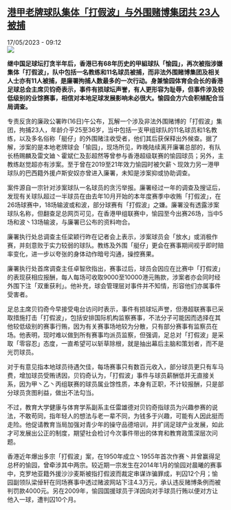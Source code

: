 <!--1684307705000-->
[港甲老牌球队集体「打假波」与外围赌博集团共 23人被捕](https://www.rfi.fr/cn/%E4%B8%AD%E5%9B%BD/20230517-%E6%B8%AF%E7%94%B2%E8%80%81%E7%89%8C%E7%90%83%E9%98%9F%E9%9B%86%E4%BD%93-%E6%89%93%E5%81%87%E6%B3%A2-%E4%B8%8E%E5%A4%96%E5%9B%B4%E8%B5%8C%E5%8D%9A%E9%9B%86%E5%9B%A2%E5%85%B1-23%E4%BA%BA%E8%A2%AB%E6%8D%95)
------

<div>17/05/2023 - 09:12</div><img src="https://s.rfi.fr/media/display/ba556322-f481-11ed-a37b-005056bf30b7/w:1280/p:16x9/hk-91.jpg"><p><strong>继中国足球坛打贪半年后，香港已有68年历史的甲組球队「愉园」，再次被指涉嫌集体「打假波」，队中包括一名教练和11名球员被捕，而非法外围赌博集团及相关人士亦有11人被捕，是廉署拘捕人数最多的一次行动。身兼愉园体育会会长的香港足球总会主席贝钧奇表示，事件有损球坛声誉，有人更形容为耻辱，但事件涉及较低级别的业馀赛事，相信对本地足球发展影响未必很大。愉园会方六会积植配合当局调查。                    </strong></p><div><p><span><span><span><span><span><span><span><span><span>专责反贪的廉政公署昨</span></span></span><span><span><span>(16日)午公布，瓦解一个涉及非法外围赌博的「打假波」集团，拘捕23人，年龄介乎25至36岁，当中包括一支甲组球队的11名球员和1名教练，以及多名俗称「艇仔」的外围赌注收受者，他们其后获保释出外候查。据了解，涉案的是本地老牌球会「愉园」，现场所见，昨晚陆续离开廉署总部的，有队长杨赐麟及雷文廸丶霍斌仁及彭超然等曾参与香港超级联赛的愉园球员；另外，主教练赵觉超亦有涉案。至于曾在2019至21年效力愉园时被欠薪丶现效力另一港甲球队的巴西籍外援卢斯安奴亦曾进入廉署，未知是涉案抑或协助调查。</span></span></span></span></span></span></span></span></span></p><p><span><span><span><span><span><span><span><span><span>案件源自一宗针对涉案球队一名球员的贪污举报。廉署经过一年的调查及搜证后，发现有关球队超过一半球员在由去年</span></span></span><span><span><span>10月开始的本年度赛季中收贿「打假波」，在26场球赛中，18场输波或和波，部分球赛有「打假波」之嫌。廉署没有透露涉案球队名称，但翻查足总网页可见，在香港甲组联赛中，愉园至今出赛26场，当中5场和波丶13场输波，与廉署已公布的资料吻合。</span></span></span></span></span></span></span></span></span></p><p><span><span><span><span><span><span><span><span><span>廉署执行处总调查主任梁颖行昨在记者会上表示，涉案球员会「放水」或消极作赛，并刻意败于实力较弱的球队。教练及外围「艇仔」更会在赛事期间视乎即时赔率变化，进一步以夸张的身体动作暗号沟通，操控赛果。</span></span></span></span></span></span></span></span></span></p><p><span><span><span><span><span><span><span><span><span>廉署执行处首席调查主任卓智欣指出，赛事过后，球员会因应在比赛中「打假波」的表现获相应报酬，每人每场可收取</span></span></span><span><span><span>9000至10000港元贿款，涉案者亦会同时经外围下注「双重获利」。他补充，球会管理层对事件并不知情，形容他们亦属事件受害者。</span></span></span></span></span></span></span></span></span></p><p><span><span><span><span><span><span><span><span><span>足总主席贝钧奇今早接受电台访问时表示，事件有损球坛声誉，但港超联赛事已采取措施打击「打假波」，包括安排国际机构监察赛事，不法分子可能因而选择在其他较低级别的赛事行贿，因为有关赛事场地较为分散，只有部分赛事有监察员在场。他表明，现时难以做到所有赛事均派员监察，但强调，足总对「打假波」是采取「零容忍」态度，一直希望可以斩草除根，就是抽出幕后主脑和策划者，而不是光罚球员。</span></span></span></span></span></span></span></span></span></p><p><span><span><span><span><span><span><span><span><span>对于有意见指本地球员待遇欠佳，每场赛事只有数百元收入，部分球员更只有车马费，增加球员受贿诱因，贝钧奇认为，「打假波」事件与球员薪酬低并无直接关系，因为甲丶乙丶丙组联赛的球员属业馀性质，本身有正职，不计较报酬，只是部分球员贪图利益，做出不法勾当。</span></span></span></span></span></span></span></span></span></p><p><span><span><span><span><span><span><span><span><span>不过，教育大学健康与体育学系副系主任雷雄德对贝钧奇指球员为兴趣参赛的说法，不敢苟同，指年轻人的想法与老一辈不同，为钱多于兴趣，可能有人因此挺而走险。他促请教育当局加强对青少年的操守品德培训，并扩阔足球产业发展，如此才可发展出公正的制度，期望社会检讨今次事件带出的体育和教育政策深层次问题。</span></span></span></span></span></span></span></span></span></p><p><span><span><span><span><span><span><span><span><span>香港近年爆出多宗「打假波」案，在</span></span></span><span><span><span>1950年成立丶1955年首次作赛丶并曾赢得足总杯的愉园，曾牵涉其中两宗。较近期一宗发生在2014年1月的愉园对晨曦的赛事中，克罗地亚籍外援沙沙麦斯被指打假波而裁定串谋诈骗罪成，判囚12个月；愉园副领队梁倬轩在同场赛事中透过赌波网站下注4.3万元，承认违反赌博条例而被判罚款4000元。另在2009年，愉园国援球员于洋因向对手球员行贿以便对方让他入一球，遭判囚10个月。</span></span></span></span></span></span></span></span></span></p><div data-selfpromo-newsletter></div><div data-selfpromo-app></div></div>
